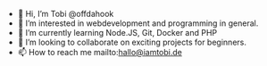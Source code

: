- 👋 Hi, I’m Tobi @offdahook
- 👀 I’m interested in webdevelopment and programming in general.
- 🌱 I’m currently learning Node.JS, Git, Docker and PHP
- 💞️ I’m looking to collaborate on exciting projects for beginners.
- 📫 How to reach me mailto:hallo@iamtobi.de

<!---
offdahook/offdahook is a ✨ special ✨ repository because its `README.md` (this file) appears on your GitHub profile.
You can click the Preview link to take a look at your changes.
--->
